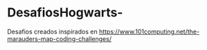 # DesafiosHogwarts-
Desafios creados inspirados en https://www.101computing.net/the-marauders-map-coding-challenges/
